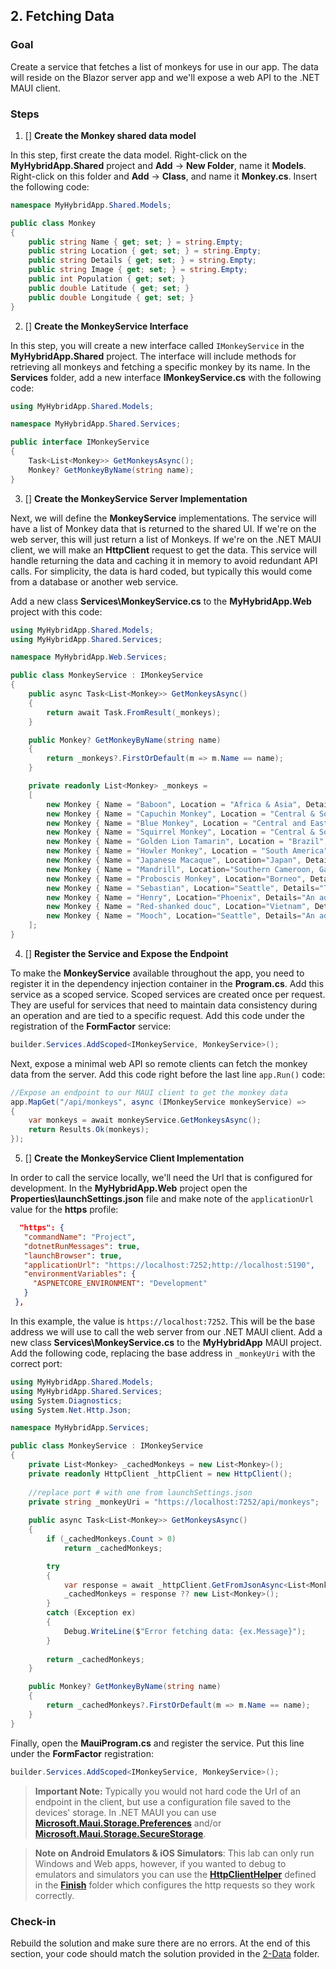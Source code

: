 ## 2. Fetching Data

### Goal
Create a service that fetches a list of monkeys for use in our app. The data will reside on the Blazor server app and we'll expose a web API to the .NET MAUI client. 

### Steps
1. [] **Create the Monkey shared data model**

In this step, first create the data model. Right-click on the **MyHybridApp.Shared** project and **Add** -> **New Folder**, name it **Models**. Right-click on this folder and **Add** -> **Class**, and name it **Monkey.cs**. Insert the following code:
```csharp
namespace MyHybridApp.Shared.Models;

public class Monkey
{
    public string Name { get; set; } = string.Empty;
    public string Location { get; set; } = string.Empty;
    public string Details { get; set; } = string.Empty;
    public string Image { get; set; } = string.Empty;
    public int Population { get; set; }
    public double Latitude { get; set; }
    public double Longitude { get; set; }
}
```

2. [] **Create the MonkeyService Interface**

In this step, you will create a new interface called `IMonkeyService` in the **MyHybridApp.Shared** project. The interface will include methods for retrieving all monkeys and fetching a specific monkey by its name. In the **Services** folder, add a new interface **IMonkeyService.cs** with the following code:
```csharp
using MyHybridApp.Shared.Models;

namespace MyHybridApp.Shared.Services;

public interface IMonkeyService
{
    Task<List<Monkey>> GetMonkeysAsync();
    Monkey? GetMonkeyByName(string name);
}
```
3. [] **Create the MonkeyService Server Implementation**

Next, we will define the **MonkeyService** implementations. 
The service will have a list of Monkey data that is returned to the shared UI. If we're on the web server, this will just return a list of Monkeys. If we're on the .NET MAUI client, we will make an **HttpClient** request to get the data. This service will handle returning the data and caching it in memory to avoid redundant API calls. For simplicity, the data is hard coded, but typically this would come from a database or another web service. 

Add a new class **Services\MonkeyService.cs** to the **MyHybridApp.Web** project with this code:

```csharp
using MyHybridApp.Shared.Models;
using MyHybridApp.Shared.Services;

namespace MyHybridApp.Web.Services;

public class MonkeyService : IMonkeyService
{
    public async Task<List<Monkey>> GetMonkeysAsync()
    {            
        return await Task.FromResult(_monkeys);
    }

    public Monkey? GetMonkeyByName(string name)
    {
        return _monkeys?.FirstOrDefault(m => m.Name == name);
    }

    private readonly List<Monkey> _monkeys =
    [
        new Monkey { Name = "Baboon", Location = "Africa & Asia", Details = "Baboons are African and Arabian Old World monkeys belonging to the genus Papio, part of the subfamily Cercopithecinae.", Image = "https://raw.githubusercontent.com/jamesmontemagno/app-monkeys/master/baboon.jpg", Population = 10000, Latitude = -8.783195, Longitude =  34.508523 },
        new Monkey { Name = "Capuchin Monkey", Location = "Central & South America", Details = "The capuchin monkeys are New World monkeys of the subfamily Cebinae. Prior to 2011, the subfamily contained only a single genus, Cebus.", Image = "https://raw.githubusercontent.com/jamesmontemagno/app-monkeys/master/capuchin.jpg", Population = 23000, Latitude = 12.769013, Longitude = -85.602364 },
        new Monkey { Name = "Blue Monkey", Location = "Central and East Africa", Details = "The blue monkey or diademed monkey is a species of Old World monkey native to Central and East Africa, ranging from the upper Congo River basin east to the East African Rift and south to northern Angola and Zambia", Image = "https://raw.githubusercontent.com/jamesmontemagno/app-monkeys/master/bluemonkey.jpg", Population = 12000, Latitude = 1.957709, Longitude = 37.297204 },
        new Monkey { Name = "Squirrel Monkey", Location = "Central & South America", Details = "The squirrel monkeys are the New World monkeys of the genus Saimiri. They are the only genus in the subfamily Saimirinae. The name of the genus Saimiri is of Tupi origin, and was also used as an English name by early researchers.", Image = "https://raw.githubusercontent.com/jamesmontemagno/app-monkeys/master/saimiri.jpg", Population = 11000, Latitude = -8.783195, Longitude = -55.491477 },
        new Monkey { Name = "Golden Lion Tamarin", Location = "Brazil", Details = "The golden lion tamarin also known as the golden marmoset, is a small New World monkey of the family Callitrichidae.", Image = "https://raw.githubusercontent.com/jamesmontemagno/app-monkeys/master/tamarin.jpg", Population = 19000, Latitude = -14.235004, Longitude = -51.92528 },
        new Monkey { Name = "Howler Monkey", Location = "South America", Details = "Howler monkeys are among the largest of the New World monkeys. Fifteen species are currently recognised. Previously classified in the family Cebidae, they are now placed in the family Atelidae.", Image = "https://raw.githubusercontent.com/jamesmontemagno/app-monkeys/master/alouatta.jpg", Population = 8000, Latitude = -8.783195, Longitude = -55.491477 },
        new Monkey { Name = "Japanese Macaque", Location="Japan", Details="The Japanese macaque, is a terrestrial Old World monkey species native to Japan. They are also sometimes known as the snow monkey because they live in areas where snow covers the ground for months each", Image = "https://raw.githubusercontent.com/jamesmontemagno/app-monkeys/master/macasa.jpg", Population=1000, Latitude=36.204824, Longitude=138.252924 },
        new Monkey { Name = "Mandrill", Location="Southern Cameroon, Gabon, and Congo", Details="The mandrill is a primate of the Old World monkey family, closely related to the baboons and even more closely to the drill. It is found in southern Cameroon, Gabon, Equatorial Guinea, and Congo.", Image = "https://raw.githubusercontent.com/jamesmontemagno/app-monkeys/master/mandrill.jpg", Population=17000, Latitude=7.369722, Longitude=12.354722 },
        new Monkey { Name = "Proboscis Monkey", Location="Borneo", Details="The proboscis monkey or long-nosed monkey, known as the bekantan in Malay, is a reddish-brown arboreal Old World monkey that is endemic to the south-east Asian island of Borneo.", Image = "https://raw.githubusercontent.com/jamesmontemagno/app-monkeys/master/borneo.jpg", Population=15000, Latitude=0.961883, Longitude=114.55485 },
        new Monkey { Name = "Sebastian", Location="Seattle", Details="This little trouble maker lives in Seattle with James and loves traveling on adventures with James and tweeting @MotzMonkeys. He by far is an Android fanboy and is getting ready for the new Google Pixel 9!", Image = "https://raw.githubusercontent.com/jamesmontemagno/app-monkeys/master/sebastian.jpg", Population=1, Latitude=47.606209, Longitude=-122.332071 },
        new Monkey { Name = "Henry", Location="Phoenix", Details="An adorable Monkey who is traveling the world with Heather and live tweets his adventures @MotzMonkeys. His favorite platform is iOS by far and is excited for the new iPhone Xs!", Image = "https://raw.githubusercontent.com/jamesmontemagno/app-monkeys/master/henry.jpg", Population=1, Latitude=33.448377, Longitude=-112.074037 },
        new Monkey { Name = "Red-shanked douc", Location="Vietnam", Details="The red-shanked douc is a species of Old World monkey, among the most colourful of all primates. The douc is an arboreal and diurnal monkey that eats and sleeps in the trees of the forest.", Image = "https://raw.githubusercontent.com/jamesmontemagno/app-monkeys/master/douc.jpg", Population=1300, Latitude=16.111648, Longitude=108.262122 },
        new Monkey { Name = "Mooch", Location="Seattle", Details="An adorable Monkey who is traveling the world with Heather and live tweets his adventures @MotzMonkeys. Her favorite platform is iOS by far and is excited for the new iPhone 16!", Image = "https://raw.githubusercontent.com/jamesmontemagno/app-monkeys/master/Mooch.PNG", Population=1, Latitude=47.608013, Longitude=-122.335167 }
    ];        
}
```
4. [] **Register the Service and Expose the Endpoint**

 To make the **MonkeyService** available throughout the app, you need to register it in the dependency injection container in the **Program.cs**. Add this service as a scoped service. Scoped services are created once per request. They are useful for services that need to maintain data consistency during an operation and are tied to a specific request. Add this code under the registration of the **FormFactor** service:

```csharp
builder.Services.AddScoped<IMonkeyService, MonkeyService>();
```
Next, expose a minimal web API so remote clients can fetch the monkey data from the server. Add this code right before the last line `app.Run()` code:
```csharp
//Expose an endpoint to our MAUI client to get the monkey data
app.MapGet("/api/monkeys", async (IMonkeyService monkeyService) =>
{
    var monkeys = await monkeyService.GetMonkeysAsync();
    return Results.Ok(monkeys);
});
```

5. [] **Create the MonkeyService Client Implementation**

In order to call the service locally, we'll need the Url that is configured for development. In the **MyHybridApp.Web** project open the **Properties\launchSettings.json** file and make note of the `applicationUrl` value for the **https** profile:

```json
  "https": {
   "commandName": "Project",
   "dotnetRunMessages": true,
   "launchBrowser": true,
   "applicationUrl": "https://localhost:7252;http://localhost:5190",
   "environmentVariables": {
     "ASPNETCORE_ENVIRONMENT": "Development"
   }
 },
```
In this example, the value is `https://localhost:7252`. This will be the base address we will use to call the web server from our .NET MAUI client. Add a new class **Services\MonkeyService.cs** to the **MyHybridApp** MAUI project. Add the following code, replacing the base address in `_monkeyUri` with the correct port:

```csharp
using MyHybridApp.Shared.Models;
using MyHybridApp.Shared.Services;
using System.Diagnostics;
using System.Net.Http.Json;

namespace MyHybridApp.Services;

public class MonkeyService : IMonkeyService
{
    private List<Monkey> _cachedMonkeys = new List<Monkey>();
    private readonly HttpClient _httpClient = new HttpClient();
    
    //replace port # with one from launchSettings.json
    private string _monkeyUri = "https://localhost:7252/api/monkeys"; 
            
    public async Task<List<Monkey>> GetMonkeysAsync() 
    {
        if (_cachedMonkeys.Count > 0)
            return _cachedMonkeys;

        try
        {
            var response = await _httpClient.GetFromJsonAsync<List<Monkey>>(_monkeyUri);
            _cachedMonkeys = response ?? new List<Monkey>();
        }
        catch (Exception ex)
        {
            Debug.WriteLine($"Error fetching data: {ex.Message}");    
        }    
        
        return _cachedMonkeys;
    }

    public Monkey? GetMonkeyByName(string name)
    {
        return _cachedMonkeys?.FirstOrDefault(m => m.Name == name);
    }
}
```
Finally, open the **MauiProgram.cs** and register the service. Put this line under the **FormFactor** registration:

```csharp
builder.Services.AddScoped<IMonkeyService, MonkeyService>();
```

>**Important Note:** Typically you would not hard code the Url of an endpoint in the client, but use a configuration file saved to the devices' storage. In .NET MAUI you can use [**Microsoft.Maui.Storage.Preferences**](https://learn.microsoft.com/dotnet/maui/platform-integration/storage/preferences) and/or [**Microsoft.Maui.Storage.SecureStorage**](https://learn.microsoft.com/dotnet/maui/platform-integration/storage/secure-storage).

>**Note on Android Emulators & iOS Simulators**: This lab can only run Windows and Web apps, however, if you wanted to debug to emulators and simulators you can use the [**HttpClientHelper**](https://github.com/dotnet-presentations/build-2025-lab305/blob/f7075ad8cca2306ae1f90a3439ca83a29c022e0e/Finish/MyHybridApp/MyHybridApp/Services/HttpClientHelper.cs#L6) defined in the [**Finish**](../Finish/) folder which configures the http requests so they work correctly. 

### Check-in

Rebuild the solution and make sure there are no errors. At the end of this section, your code should match the solution provided in the [2-Data](https://github.com/dotnet-presentations/build-2025-lab305/tree/main/2-Data/) folder.
